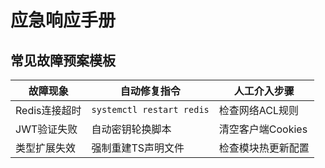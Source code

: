 # 应急响应手册

## 常见故障预案模板

| 故障现象 | 自动修复指令 | 人工介入步骤 |
|---------|------------|-------------|
| Redis连接超时 | `systemctl restart redis` | 检查网络ACL规则 |
| JWT验证失败 | 自动密钥轮换脚本 | 清空客户端Cookies | 
| 类型扩展失效 | 强制重建TS声明文件 | 检查模块热更新配置 |